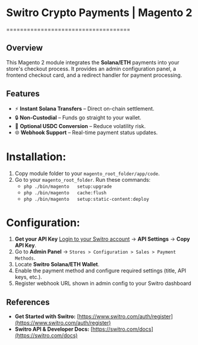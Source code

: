 # Switro Crypto Payments | Magento 2

====================================

## Overview
This Magento 2 module integrates the **Solana/ETH** payments into your store's checkout process.
It provides an admin configuration panel, a frontend checkout card, and a redirect handler for payment processing.


## Features
- ⚡ **Instant Solana Transfers** – Direct on-chain settlement.  
- 🔒 **Non-Custodial** – Funds go straight to your wallet.  
- 💱 **Optional USDC Conversion** – Reduce volatility risk.  
- 🌐 **Webhook Support** – Real-time payment status updates.  


# Installation:
1. Copy module folder to your `magento_root_folder/app/code`.
2. Go to your `magento_root_folder`. Run these commands:
    - `php ./bin/magento   setup:upgrade`
    - `php ./bin/magento   cache:flush`
    - `php ./bin/magento   setup:static-content:deploy`


# Configuration:
1. **Get your API Key** [Login to your Switro account](https://switro.com/login) → **API Settings** → **Copy API Key**.
2. Go to **Admin Panel** → `Stores > Configuration > Sales > Payment Methods`.
3. Locate **Switro Solana/ETH Wallet**.
4. Enable the payment method and configure required settings (title, API keys, etc.).
5. Register webhook URL shown in admin config to your Switro dashboard


## References
- **Get Started with Switro:** [https://www.switro.com/auth/register](https://www.switro.com/auth/register)  
- **Switro API & Developer Docs:** [https://switro.com/docs](https://switro.com/docs)